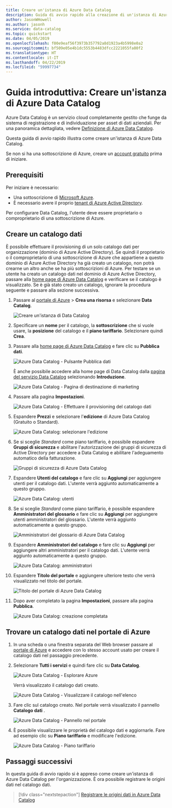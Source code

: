 ```yaml
---
title: Creare un'istanza di Azure Data Catalog
description: Guida di avvio rapido alla creazione di un'istanza di Azure Data Catalog.
author: JasonWHowell
ms.author: jasonh
ms.service: data-catalog
ms.topic: quickstart
ms.date: 04/05/2019
ms.openlocfilehash: f00e9eaf56f3973b357792a8d1923a4b5998e0a2
ms.sourcegitcommit: bf509e05e4b1dc5553b4483dfcc2221055fa80f2
ms.translationtype: HT
ms.contentlocale: it-IT
ms.lasthandoff: 04/22/2019
ms.locfileid: "59997734"
---
```

# <a name="quickstart-create-an-azure-data-catalog"></a>Guida introduttiva: Creare un'istanza di Azure Data Catalog

Azure Data Catalog è un servizio cloud completamente gestito che funge da sistema di registrazione e di individuazione per asset di dati aziendali. Per una panoramica dettagliata, vedere [Definizione di Azure Data Catalog](overview.md).

Questa guida di avvio rapido illustra come creare un'istanza di Azure Data Catalog.

Se non si ha una sottoscrizione di Azure, creare un [account gratuito](https://azure.microsoft.com/free/?WT.mc_id=A261C142F) prima di iniziare.

## <a name="prerequisites"></a>Prerequisiti

Per iniziare è necessario:

* Una sottoscrizione di [Microsoft Azure](https://azure.microsoft.com/).
* È necessario avere il proprio [tenant di Azure Active Directory](../active-directory/fundamentals/active-directory-access-create-new-tenant.md).

Per configurare Data Catalog, l'utente deve essere proprietario o comproprietario di una sottoscrizione di Azure.

## <a name="create-a-data-catalog"></a>Creare un catalogo dati

È possibile effettuare il provisioning di un solo catalogo dati per organizzazione (dominio di Azure Active Directory). Se quindi il proprietario o il comproprietario di una sottoscrizione di Azure che appartiene a questo dominio di Azure Active Directory ha già creato un catalogo, non potrà crearne un altro anche se ha più sottoscrizioni di Azure. Per testare se un utente ha creato un catalogo dati nel dominio di Azure Active Directory, passare alla [home page di Azure Data Catalog](http://azuredatacatalog.com) e verificare se il catalogo è visualizzato. Se è già stato creato un catalogo, ignorare la procedura seguente e passare alla sezione successiva.

1. Passare al [portale di Azure](https://portal.azure.com) > **Crea una risorsa** e selezionare **Data Catalog**.

    ![Creare un'istanza di Data Catalog](media/data-catalog-get-started/data-catalog-create.png)

2. Specificare un **nome** per il catalogo, la **sottoscrizione** che si vuole usare, la **posizione** del catalogo e il **piano tariffario**. Selezionare quindi **Crea**.

3. Passare alla [home page di Azure Data Catalog](http://azuredatacatalog.com) e fare clic su **Pubblica dati**.

   ![Azure Data Catalog - Pulsante Pubblica dati](media/data-catalog-get-started/data-catalog-publish-data.png)

   È anche possibile accedere alla home page di Data Catalog dalla [pagina del servizio Data Catalog](https://azure.microsoft.com/services/data-catalog) selezionando **Introduzione**.

   ![Azure Data Catalog - Pagina di destinazione di marketing](media/data-catalog-get-started/data-catalog-marketing-landing-page.png)

4. Passare alla pagina **Impostazioni**.

    ![Azure Data Catalog - Effettuare il provisioning del catalogo dati](media/data-catalog-get-started/data-catalog-create-azure-data-catalog.png)

5. Espandere **Prezzi** e selezionare l'**edizione** di Azure Data Catalog (Gratuito o Standard).

    ![Azure Data Catalog: selezionare l'edizione](media/data-catalog-get-started/data-catalog-create-catalog-select-edition.png)

6. Se si sceglie *Standard* come piano tariffario, è possibile espandere **Gruppi di sicurezza** e abilitare l'autorizzazione dei gruppi di sicurezza di Active Directory per accedere a Data Catalog e abilitare l'adeguamento automatico della fatturazione.

    ![Gruppi di sicurezza di Azure Data Catalog](media/data-catalog-get-started/data-catalog-standard-security-groups.png)

7. Espandere **Utenti del catalogo** e fare clic su **Aggiungi** per aggiungere utenti per il catalogo dati. L'utente verrà aggiunto automaticamente a questo gruppo.

    ![Azure Data Catalog: utenti](media/data-catalog-get-started/data-catalog-add-catalog-user.png)

8. Se si sceglie *Standard* come piano tariffario, è possibile espandere **Amministratori del glossario** e fare clic su **Aggiungi** per aggiungere utenti amministratori del glossario. L'utente verrà aggiunto automaticamente a questo gruppo.

    ![Amministratori del glossario di Azure Data Catalog](media/data-catalog-get-started/data-catalog-standard-glossary-admin.png)

9. Espandere **Amministratori del catalogo** e fare clic su **Aggiungi** per aggiungere altri amministratori per il catalogo dati. L'utente verrà aggiunto automaticamente a questo gruppo.

    ![Azure Data Catalog: amministratori](media/data-catalog-get-started/data-catalog-add-catalog-admins.png)

10. Espandere **Titolo del portale** e aggiungere ulteriore testo che verrà visualizzato nel titolo del portale.

    ![Titolo del portale di Azure Data Catalog](media/data-catalog-get-started/data-catalog-portal-title.png)

11. Dopo aver completato la pagina **Impostazioni**, passare alla pagina **Pubblica**.

    ![Azure Data Catalog: creazione completata](media/data-catalog-get-started/data-catalog-created.png)

## <a name="find-a-data-catalog-in-the-azure-portal"></a>Trovare un catalogo dati nel portale di Azure

1. In una scheda o una finestra separata del Web browser passare al [portale di Azure](https://portal.azure.com) e accedere con lo stesso account usato per creare il catalogo dati nel passaggio precedente.

2. Selezionare **Tutti i servizi** e quindi fare clic su **Data Catalog**.

    ![Azure Data Catalog - Esplorare Azure](media/data-catalog-get-started/data-catalog-browse-azure-portal.png)

     Verrà visualizzato il catalogo dati creato.

    ![Azure Data Catalog - Visualizzare il catalogo nell'elenco](media/data-catalog-get-started/data-catalog-azure-portal-show-catalog.png)

3. Fare clic sul catalogo creato. Nel portale verrà visualizzato il pannello **Catalogo dati** .

   ![Azure Data Catalog - Pannello nel portale](media/data-catalog-get-started/data-catalog-blade-azure-portal.png)

4. È possibile visualizzare le proprietà del catalogo dati e aggiornarle. Fare ad esempio clic su **Piano tariffario** e modificare l'edizione.

    ![Azure Data Catalog - Piano tariffario](media/data-catalog-get-started/data-catalog-change-pricing-tier.png)

## <a name="next-steps"></a>Passaggi successivi

In questa guida di avvio rapido si è appreso come creare un'istanza di Azure Data Catalog per l'organizzazione. È ora possibile registrare le origini dati nel catalogo dati.

> [!div class="nextstepaction"]
> [Registrare le origini dati in Azure Data Catalog](data-catalog-how-to-register.md)
